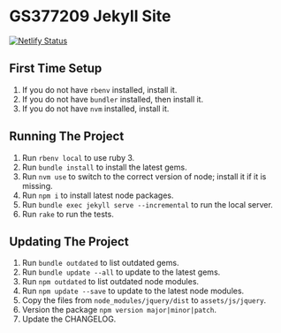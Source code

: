 # GS377209 Jekyll Site

[![Netlify Status](https://api.netlify.com/api/v1/badges/5c710635-c4f1-430a-9e0f-e6b086ada215/deploy-status)](https://app.netlify.com/sites/elated-hermann-5c4186/deploys)

## First Time Setup

1. If you do not have `rbenv` installed, install it.
2. If you do not have `bundler` installed, then install it.
3. If you do not have `nvm` installed, install it.

## Running The Project

1. Run `rbenv local` to use ruby 3.
2. Run `bundle install` to install the latest gems.
3. Run `nvm use` to switch to the correct version of node; install it if it is missing.
4. Run `npm i` to install latest node packages.
5. Run `bundle exec jekyll serve --incremental` to run the local server.
6. Run `rake` to run the tests.

## Updating The Project

1. Run `bundle outdated` to list outdated gems.
2. Run `bundle update --all` to update to the latest gems.
3. Run `npm outdated` to list outdated node modules.
4. Run `npm update --save` to update to the latest node modules.
5. Copy the files from `node_modules/jquery/dist` to `assets/js/jquery`.
6. Version the package `npm version major|minor|patch`.
7. Update the CHANGELOG.
